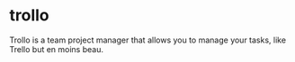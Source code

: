 # trollo
Trollo is a team project manager that allows you to manage your tasks, like Trello but en moins beau. 
